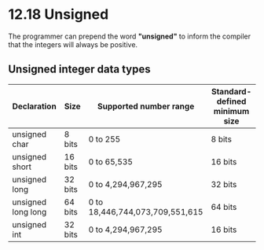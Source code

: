 # 12.18 Unsigned

The programmer can prepend the word **"unsigned"** to inform the compiler that the integers will always be positive.   

## Unsigned integer data types
|Declaration|Size|Supported number range|Standard-defined minimum size|
|-----------|----|----------------------|-----------------------------|
|unsigned char|8 bits|0 to 255|8 bits|
|unsigned short|16 bits|0 to 65,535|16 bits|
|unsigned long|32 bits|0 to 4,294,967,295|32 bits|
|unsigned long long|64 bits|0 to 18,446,744,073,709,551,615|64 bits|
|unsigned int|32 bits|0 to 4,294,967,295|16 bits|
